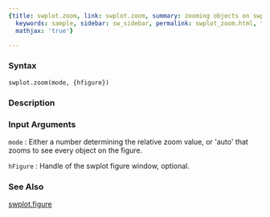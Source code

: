 ```yaml
---
{title: swplot.zoom, link: swplot.zoom, summary: zooming objects on swplot figure,
  keywords: sample, sidebar: sw_sidebar, permalink: swplot_zoom.html, folder: swplot,
  mathjax: 'true'}

---
```


### Syntax

`swplot.zoom(mode, {hfigure})`

### Description



### Input Arguments

`mode`
: Either a number determining the relative zoom value, or 'auto'
  that zooms to see every object on the figure.

`hFigure`
: Handle of the swplot figure window, optional.

### See Also

[swplot.figure](swplot_figure.html)

